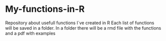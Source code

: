 # My-functions-in-R
Repository about usefull functions I´ve created in R
Each list of functions will be saved in a folder. In a folder there will be a rmd file with the functions and a pdf with examples
